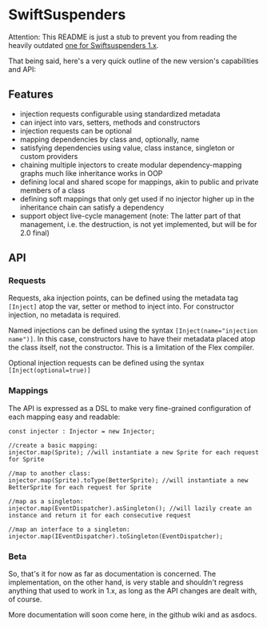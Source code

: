 # SwiftSuspenders

Attention: This README is just a stub to prevent you from reading the heavily outdated [one for Swiftsuspenders 1.x](https://github.com/tschneidereit/SwiftSuspenders/blob/the-past/README.textile).

That being said, here's a very quick outline of the new version's capabilities and API:

## Features

- injection requests configurable using standardized metadata
- can inject into vars, setters, methods and constructors
- injection requests can be optional
- mapping dependencies by class and, optionally, name
- satisfying dependencies using value, class instance, singleton or custom providers
- chaining multiple injectors to create modular dependency-mapping graphs much like inheritance works in OOP
- defining local and shared scope for mappings, akin to public and private members of a class
- defining soft mappings that only get used if no injector higher up in the inheritance chain can satisfy a dependency
- support object live-cycle management (note: The latter part of that management, i.e. the destruction, is not yet implemented, but will be for 2.0 final)

## API

### Requests

Requests, aka injection points, can be defined using the metadata tag `[Inject]` atop the var, setter or method to inject into. For constructor injection, no metadata is required.

Named injections can be defined using the syntax `[Inject(name="injection name")]`. In this case, constructors have to have their metadata placed atop the class itself, not the constructor. This is a limitation of the Flex compiler.

Optional injection requests can be defined using the syntax `[Inject(optional=true)]`

### Mappings

The API is expressed as a DSL to make very fine-grained configuration of each mapping easy and readable:

	const injector : Injector = new Injector;
	
	//create a basic mapping:
	injector.map(Sprite); //will instantiate a new Sprite for each request for Sprite
	
	//map to another class:
	injector.map(Sprite).toType(BetterSprite); //will instantiate a new BetterSprite for each request for Sprite
	
	//map as a singleton:
	injector.map(EventDispatcher).asSingleton(); //will lazily create an instance and return it for each consecutive request
	
	//map an interface to a singleton:
	injector.map(IEventDispatcher).toSingleton(EventDispatcher);

### Beta

So, that's it for now as far as documentation is concerned. The implementation, on the other hand, is very stable and shouldn't regress anything that used to work in 1.x, as long as the API changes are dealt with, of course.

More documentation will soon come here, in the github wiki and as asdocs.